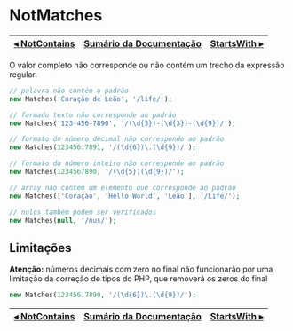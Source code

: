 # NotMatches

[◂ NotContains](05-notcontains.md) | [Sumário da Documentação](indice.md) | [StartsWith ▸](05-startswith.md)
-- | -- | --

O valor completo não corresponde ou não contém um trecho da expressão regular.

```php
// palavra não contém o padrão
new Matches('Coração de Leão', '/life/');

// formado texto não corresponde ao padrão
new Matches('123-456-7890', '/(\d{3})-(\d{3})-(\d{9})/');

// formato do número decimal não corresponde ao padrão
new Matches(123456.7891, '/(\d{6})\.(\d{9})/');

// formato do número inteiro não corresponde ao padrão
new Matches(1234567890, '/(\d{5})(\d{9})/');

// array não contém um elemento que corresponde ao padrão
new Matches(['Coração', 'Hello World', 'Leão'], '/Life/');

// nulos também podem ser verificados
new Matches(null, '/nus/');
```

## Limitações

**Atenção:** números decimais com zero no final não funcionarão por uma limitação da correção de tipos do PHP, que removerá os zeros do final

```php
new Matches(123456.7890, '/(\d{6})\.(\d{9})/');
```

[◂ NotContains](05-notcontains.md) | [Sumário da Documentação](indice.md) | [StartsWith ▸](05-startswith.md)
-- | -- | --
